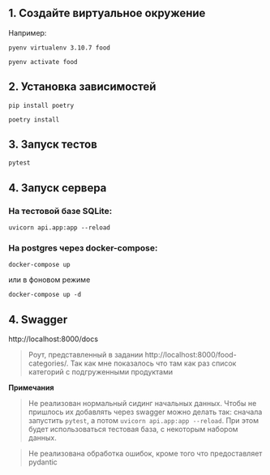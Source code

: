 ## 1. Создайте виртуальное окружение

Например:

`pyenv virtualenv 3.10.7 food`

`pyenv activate food`

## 2. Установка зависимостей

`pip install poetry`

`poetry install`

## 3. Запуск тестов

`pytest`

## 4. Запуск сервера

### На тестовой базе SQLite:

`uvicorn api.app:app --reload`

### На postgres через docker-compose:

`docker-compose up`

или в фоновом режиме

`docker-compose up -d`

## 4. Swagger

http://localhost:8000/docs

> Роут, представленный в задании http://localhost:8000/food-categories/. Так как мне показалось что там как раз список категорий с подгруженными продуктами

**Примечания**

> Не реализован нормальный сидинг начальных данных. Чтобы не пришлось их добавлять через swagger можно делать так: сначала запустить `pytest`, а потом `uvicorn api.app:app --reload`. При этом будет использоваться тестовая база, с некоторым набором данных.

> Не реализована обработка ошибок, кроме того что предоставляет pydantic
